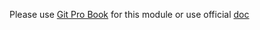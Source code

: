 
Please use [Git Pro Book](https://git-scm.com/book/ru/v2/) for this module
or use official [doc](https://git-scm.com/doc)
